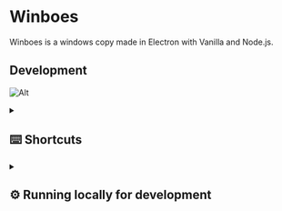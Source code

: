 # Winboes

Winboes is a windows copy made in Electron with Vanilla and Node.js.

## Development

![Alt](https://repobeats.axiom.co/api/embed/47cc554a1e0ac710982297b8e0d8414b1401ff0c.svg "Repobeats analytics image")

<details>
  <summary><h2>⌨️ Shortcuts</h2>
  </summary>

  **Left Arrow / Right Arrow** - Change Wallpaper
</details>

<details>
  <summary><h2>⚙️ Running locally for development</h2></summary>

Start cloning Konkord:

```
git clone https://github.com/staxhinho/Winboes.git
```


Next, install its dependencies (make sure pnpm is installed on your machine):

```
pnpm install
```

To start, run:

```
pnpm start
```

To build the app:
```
pnpm run make
```

</details>
